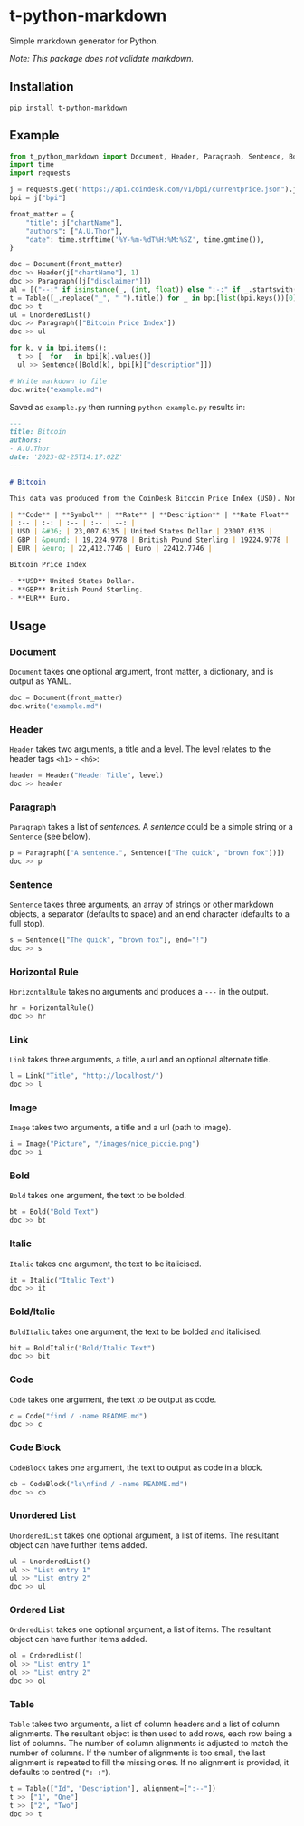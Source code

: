 # t-python-markdown

Simple markdown generator for Python.

_Note: This package does not validate markdown._

## Installation
```
pip install t-python-markdown
```

## Example

```python
from t_python_markdown import Document, Header, Paragraph, Sentence, Bold, Table, UnorderedList
import time
import requests

j = requests.get("https://api.coindesk.com/v1/bpi/currentprice.json").json()
bpi = j["bpi"]

front_matter = {
    "title": j["chartName"],
    "authors": ["A.U.Thor"],
    "date": time.strftime('%Y-%m-%dT%H:%M:%SZ', time.gmtime()),
}

doc = Document(front_matter)
doc >> Header(j["chartName"], 1)
doc >> Paragraph([j["disclaimer"]])
al = [("--:" if isinstance(_, (int, float)) else ":-:" if _.startswith("&") else ":--") for _ in bpi[list(bpi.keys())[0]].values()]
t = Table([_.replace("_", " ").title() for _ in bpi[list(bpi.keys())[0]].keys()], alignment=al)
doc >> t
ul = UnorderedList()
doc >> Paragraph(["Bitcoin Price Index"])
doc >> ul

for k, v in bpi.items():
  t >> [_ for _ in bpi[k].values()]
  ul >> Sentence([Bold(k), bpi[k]["description"]])

# Write markdown to file
doc.write("example.md")
```

Saved as `example.py` then running `python example.py` results in:

```markdown
---
title: Bitcoin
authors:
- A.U.Thor
date: '2023-02-25T14:17:02Z'
---

# Bitcoin

This data was produced from the CoinDesk Bitcoin Price Index (USD). Non-USD currency data converted using hourly conversion rate from openexchangerates.org

| **Code** | **Symbol** | **Rate** | **Description** | **Rate Float** |
| :-- | :-: | :-- | :-- | --: |
| USD | &#36; | 23,007.6135 | United States Dollar | 23007.6135 |
| GBP | &pound; | 19,224.9778 | British Pound Sterling | 19224.9778 |
| EUR | &euro; | 22,412.7746 | Euro | 22412.7746 |

Bitcoin Price Index

- **USD** United States Dollar.
- **GBP** British Pound Sterling.
- **EUR** Euro.
```

## Usage

### Document
`Document` takes one optional argument, front matter, a dictionary, and is output as YAML.

```python
doc = Document(front_matter)
doc.write("example.md")
```

### Header
`Header` takes two arguments, a title and a level. The level relates to the header tags `<h1>` - `<h6>`:

```python
header = Header("Header Title", level)
doc >> header
```

### Paragraph
`Paragraph` takes a list of _sentences_. A _sentence_ could be a simple string or a `Sentence` (see below).

```python
p = Paragraph(["A sentence.", Sentence(["The quick", "brown fox"])])
doc >> p
```

### Sentence
`Sentence` takes three arguments, an array of strings or other markdown objects, a separator (defaults to space) and an end character (defaults to a full stop).

```python
s = Sentence(["The quick", "brown fox"], end="!")
doc >> s
```

### Horizontal Rule
`HorizontalRule` takes no arguments and produces a `---` in the output.

```python
hr = HorizontalRule()
doc >> hr
```

### Link
`Link` takes three arguments, a title, a url and an optional alternate title.

```python
l = Link("Title", "http://localhost/")
doc >> l
```

### Image
`Image` takes two arguments, a title and a url (path to image).

```python
i = Image("Picture", "/images/nice_piccie.png")
doc >> i
```

### Bold
`Bold` takes one argument, the text to be bolded.

```python
bt = Bold("Bold Text")
doc >> bt
```

### Italic
`Italic` takes one argument, the text to be italicised.

```python
it = Italic("Italic Text")
doc >> it
```

### Bold/Italic
`BoldItalic` takes one argument, the text to be bolded and italicised.

```python
bit = BoldItalic("Bold/Italic Text")
doc >> bit
```

### Code
`Code` takes one argument, the text to be output as code.

```python
c = Code("find / -name README.md")
doc >> c
```

### Code Block
`CodeBlock` takes one argument, the text to output as code in a block.

```python
cb = CodeBlock("ls\nfind / -name README.md")
doc >> cb
```

### Unordered List
`UnorderedList` takes one optional argument, a list of items. The resultant object can have further items added.

```python
ul = UnorderedList()
ul >> "List entry 1"
ul >> "List entry 2"
doc >> ul
```

### Ordered List
`OrderedList` takes one optional argument, a list of items. The resultant object can have further items added.

```python
ol = OrderedList()
ol >> "List entry 1"
ol >> "List entry 2"
doc >> ol
```

### Table
`Table` takes two arguments, a list of column headers and a list of column alignments. The resultant object is then used to add rows, each row being a list of columns. The number of column alignments is adjusted to match the number of columns. If the number of alignments is too small, the last alignment is repeated to fill the missing ones. If no alignment is provided, it defaults to centred (`":-:"`).

```python
t = Table(["Id", "Description"], alignment=[":--"])
t >> ["1", "One"]
t >> ["2", "Two"]
doc >> t
```
